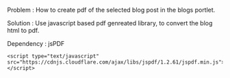 Problem : How to create pdf of the selected blog post in the blogs portlet.

Solution : Use javascript based pdf genreated library, to convert the blog html to pdf.

Dependency : jsPDF

```
<script type="text/javascript" src="https://cdnjs.cloudflare.com/ajax/libs/jspdf/1.2.61/jspdf.min.js"></script>
```
